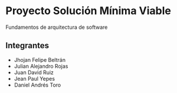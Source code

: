 # Proyecto Solución Mínima Viable

Fundamentos de arquitectura de software

## Integrantes

* Jhojan Felipe Beltrán
* Julian Alejandro Rojas
* Juan David Ruiz
* Jean Paul Yepes
* Daniel Andrés Toro
